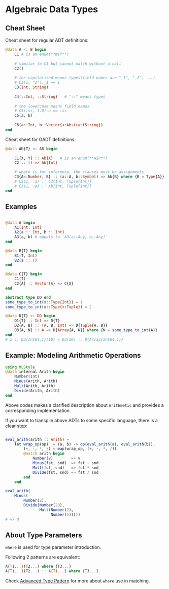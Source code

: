 
<a id='Algebraic-Data-Types-1'></a>

# Algebraic Data Types


<a id='Cheat-Sheet-1'></a>

## Cheat Sheet


Cheat sheet for regular ADT definitions:


```julia
@data A <: B begin
    C1 # is an enum(**WIP**)
    
    # similar to C1 but cannot match without a call
    C2()
    
    # the capitalized means types(field names are "_1", "_2", ...)
    # C3(1, "2")._1 == 1
    C3(Int, String)
  
    C4(::Int, ::String)   # "::" means types
    
    # the lowercase means field names
    # C5(:ss, 1.0).a == :ss
    C5(a, b)
    
    C6(a::Int, b::Vector{<:AbstractString})
end
```


Cheat sheet for GADT definitions:


```julia
@data Ab{T} <: AB begin
    
    C1{X, Y} :: Ab{X}   # is an enum(**WIP**)
    C2 :: () => Ab{Int}

    # where is for inference, the clauses must be assignments
    C3{A<:Number, B} :: (a::A, b::Symbol) => Ab{B} where {B = Type{A}}
    # C3(1, :a) :: C3{Int, Tuple{Int}}
    # C3(1, :a) :: Ab{Int, Tuple{Int}}
end
```


<a id='Examples-1'></a>

## Examples


```julia

@data A begin
    A1(Int, Int)
    A2(a :: Int, b :: Int)
    A3(a, b) # equals to `A3(a::Any, b::Any)`
end

@data B{T} begin
    B1(T, Int)
    B2(a :: T)
end

@data C{T} begin
    C1(T)
    C2{A} :: Vector{A} => C{A}
end

abstract type DD end
some_type_to_int(x::Type{Int}) = 1
some_type_to_int(x::Type{<:Tuple}) = 2

@data D{T} <: DD begin
    D1{T} :: Int => D{T}
    D2{A, B} :: (A, B, Int) => D{Tuple{A, B}}
    D3{A, N} :: A => D{Array{A, N}} where {N = some_type_to_int(A)}
end
# z :: D3{Int64,1}(10) = D3(10) :: D{Array{Int64,1}}
```


<a id='Example:-Modeling-Arithmetic-Operations-1'></a>

## Example: Modeling Arithmetic Operations


```julia
using MLStyle
@data internal Arith begin
    Number(Int)
    Minus(Arith, Arith)
    Mult(Arith, Arith)
    Divide(Arith, Arith)
end
```


Above codes makes a clarified description about `Arithmetic` and provides a corresponding implementation.


If you want to transpile above ADTs to some specific language, there is a clear step:


```julia

eval_arith(arith :: Arith) =
    let wrap_op(op)  = (a, b) -> op(eval_arith(a), eval_arith(b)),
        (+, -, *, /) = map(wrap_op, (+, -, *, /))
        @match arith begin
            Number(v)        => v
            Minus(fst, snd)  => fst - snd
            Mult(fst, snd)   => fst * snd
            Divide(fst, snd) => fst / snd
        end
    end

eval_arith(
    Minus(
        Number(2),
        Divide(Number(20),
               Mult(Number(2),
                    Number(5)))))
# => 0
```


<a id='About-Type-Parameters-1'></a>

## About Type Parameters


`where` is used for type parameter introduction.


Following 2 patterns are equivalent:


```julia
A{T1...}(T2...) where {T3...}
A{T1...}(T2...) :: A{T1...} where {T3...}
```


Check [Advanced Type Pattern](https://thautwarm.github.io/MLStyle.jl/latest/syntax/pattern/#Advanced-Type-Pattern-1) for more about `where` use in matching.

